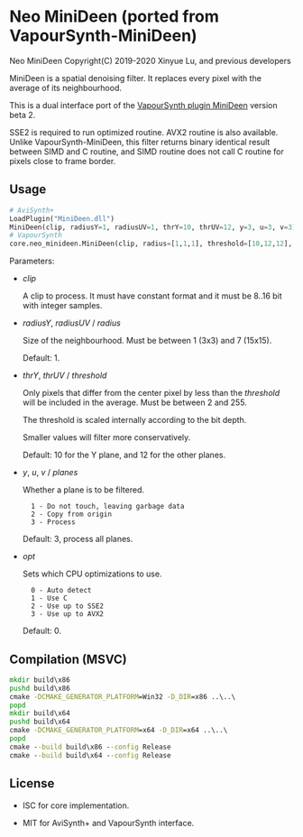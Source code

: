 # Neo MiniDeen (ported from VapourSynth-MiniDeen)

Neo MiniDeen Copyright(C) 2019-2020 Xinyue Lu, and previous developers

MiniDeen is a spatial denoising filter. It replaces every pixel with the average of its neighbourhood.

This is a dual interface port of the [VapourSynth plugin MiniDeen](https://github.com/dubhater/vapoursynth-minideen) version beta 2.

SSE2 is required to run optimized routine. AVX2 routine is also available. Unlike VapourSynth-MiniDeen, this filter returns binary identical result between SIMD and C routine, and SIMD routine does not call C routine for pixels close to frame border.

## Usage

```python
# AviSynth+
LoadPlugin("MiniDeen.dll")
MiniDeen(clip, radiusY=1, radiusUV=1, thrY=10, thrUV=12, y=3, u=3, v=3)
# VapourSynth
core.neo_minideen.MiniDeen(clip, radius=[1,1,1], threshold=[10,12,12], planes=[0,1,2])
```

Parameters:

- *clip*

    A clip to process. It must have constant format and it must be 8..16 bit with integer samples.

- *radiusY*, *radiusUV* / *radius*

    Size of the neighbourhood. Must be between 1 (3x3) and 7 (15x15).

    Default: 1.

- *thrY*, *thrUV* / *threshold*

    Only pixels that differ from the center pixel by less than the *threshold* will be included in the average. Must be between 2 and 255.

    The threshold is scaled internally according to the bit depth.

    Smaller values will filter more conservatively.

    Default: 10 for the Y plane, and 12 for the other planes.

- *y*, *u*, *v* / *planes*

    Whether a plane is to be filtered.

        1 - Do not touch, leaving garbage data
        2 - Copy from origin
        3 - Process

    Default: 3, process all planes.

- *opt*

    Sets which CPU optimizations to use.

        0 - Auto detect
        1 - Use C
        2 - Use up to SSE2
        3 - Use up to AVX2

    Default: 0.


## Compilation (MSVC)

```cmd
mkdir build\x86
pushd build\x86
cmake -DCMAKE_GENERATOR_PLATFORM=Win32 -D_DIR=x86 ..\..\
popd
mkdir build\x64
pushd build\x64
cmake -DCMAKE_GENERATOR_PLATFORM=x64 -D_DIR=x64 ..\..\
popd
cmake --build build\x86 --config Release
cmake --build build\x64 --config Release
```


## License

* ISC for core implementation.

* MIT for AviSynth+ and VapourSynth interface.
